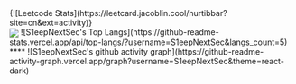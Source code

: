 <div>
{![Leetcode Stats](https://leetcard.jacoblin.cool/nurtibbar?site=cn&ext=activity)}
<div>
  <img align="center" src="https://skillicons.dev/icons?i=cpp,c,java,javascript,spring,react&theme=dark&perline=3"/>
  ![S1eepNextSec's Top Langs](https://github-readme-stats.vercel.app/api/top-langs/?username=S1eepNextSec&langs_count=5)
</div>
</div>
****
![S1eepNextSec's github activity graph](https://github-readme-activity-graph.vercel.app/graph?username=S1eepNextSec&theme=react-dark)
